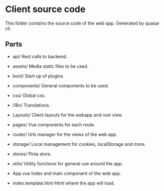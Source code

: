 # Client source code

This folder contains the source code of the web app. Generated by quasar cli.

## Parts

- api/ Rest calls to backend.
- assets/ Media static files to be used.
- boot/ Start up of plugins
- components/ General components to be used.
- css/ Global css.
- i18n/ Translations.
- Layouts/ Client layouts for the webapp and root view.
- pages/ Vue components for each route.
- router/ Urls manager for the views of the web app.
- storage/ Local management for cookies, localStorage and more.
- stores/ Pinia store.
- utils/ Utility functions for general use around the app.


- App.vue Index and main component of the web app.
- index.template.html Html where the app will load.
